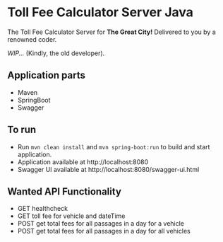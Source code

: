 # Toll Fee Calculator Server Java

The Toll Fee Calculator Server for **The Great City!** Delivered to you by a renowned coder.

*WIP...* (Kindly, the old developer).

## Application parts

- Maven
- SpringBoot
- Swagger

## To run
- Run `mvn clean install` and `mvn spring-boot:run` to build and start application.
- Application available at http://localhost:8080
- Swagger UI available at http://localhost:8080/swagger-ui.html

## Wanted API Functionality
- GET healthcheck
- GET toll fee for vehicle and dateTime
- POST get total fees for all passages in a day for a vehicle
- POST get total fees for all passages in a day for all vehicles